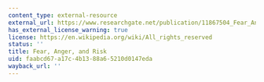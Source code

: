 ```yaml
---
content_type: external-resource
external_url: https://www.researchgate.net/publication/11867504_Fear_Anger_and_Risk
has_external_license_warning: true
license: https://en.wikipedia.org/wiki/All_rights_reserved
status: ''
title: Fear, Anger, and Risk
uid: faabcd67-a17c-4b13-88a6-5210d0147eda
wayback_url: ''
---
```

